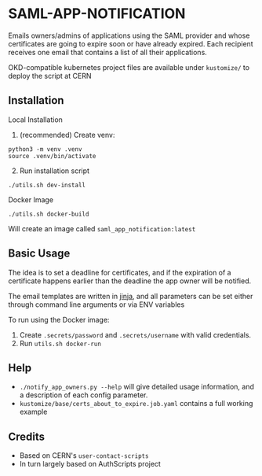 # SAML-APP-NOTIFICATION

Emails owners/admins of applications using the SAML provider and whose certificates are going to expire soon or have already expired.
Each recipient receives one email that contains a list of all their applications.

OKD-compatible kubernetes project files are available under `kustomize/` to deploy the script at CERN

## Installation

Local Installation
1. (recommended) Create venv:
```
python3 -m venv .venv
source .venv/bin/activate
```

2. Run installation script
```
./utils.sh dev-install
```

Docker Image
```
./utils.sh docker-build
```

Will create an image called `saml_app_notification:latest`

## Basic Usage

The idea is to set a deadline for certificates, and if the expiration of a certificate happens earlier than the deadline the app owner will be notified.

The email templates are written in [jinja](https://jinja.palletsprojects.com/en/stable/), and all parameters can be set either through command line arguments or via ENV variables 

To run using the Docker image:
1. Create `.secrets/password` and `.secrets/username` with valid credentials.
2. Run `utils.sh docker-run`

## Help

- `./notify_app_owners.py --help` will give detailed usage information, and a description of each config parameter.
- `kustomize/base/certs_about_to_expire.job.yaml` contains a full working example

## Credits
- Based on CERN's `user-contact-scripts`
- In turn largely based on AuthScripts project
